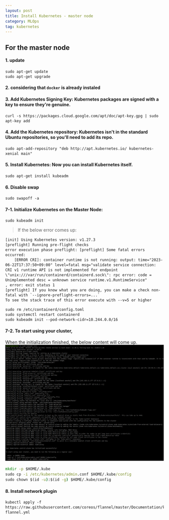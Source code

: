 ```yaml
---
layout: post
title: Install Kubernetes - master node
category: MLOps
tag: kubernetes
---
```


## For the master node

#### 1. update
```
sudo apt-get update
sudo apt-get upgrade
```

#### 2. considering that `docker` is already instaled

#### 3. Add Kubernetes Signing Key: Kubernetes packages are signed with a key to ensure they're genuine.

```
curl -s https://packages.cloud.google.com/apt/doc/apt-key.gpg | sudo apt-key add
```

#### 4. Add the Kubernetes repository: Kubernetes isn't in the standard Ubuntu repositories, so you'll need to add its repo.

```
sudo apt-add-repository "deb http://apt.kubernetes.io/ kubernetes-xenial main"
```

#### 5. Install Kubernetes: Now you can install Kubernetes itself.

```
sudo apt-get install kubeadm 
```

#### 6. Disable swap
```
sudo swapoff -a
```

#### 7-1. Initialize Kubernetes on the Master Node:
```
sudo kubeadm init
```

> If the below error comes up:
```
[init] Using Kubernetes version: v1.27.3
[preflight] Running pre-flight checks
error execution phase preflight: [preflight] Some fatal errors occurred:
    [ERROR CRI]: container runtime is not running: output: time="2023-06-22T17:37:50+09:00" level=fatal msg="validate service connection: CRI v1 runtime API is not implemented for endpoint \"unix:///var/run/containerd/containerd.sock\": rpc error: code = Unimplemented desc = unknown service runtime.v1.RuntimeService"
, error: exit status 1
[preflight] If you know what you are doing, you can make a check non-fatal with `--ignore-preflight-errors=...`
To see the stack trace of this error execute with --v=5 or higher
```

```
sudo rm /etc/containerd/config.toml
sudo systemctl restart containerd
sudo kubeadm init --pod-network-cidr=10.244.0.0/16
```


#### 7-2. To start using your cluster, 

When the initialization finished, the below content will come up.
<img src='/assets/mlops/kube-init.png'>

```cmd
mkdir -p $HOME/.kube
sudo cp -i /etc/kubernetes/admin.conf $HOME/.kube/config
sudo chown $(id -u):$(id -g) $HOME/.kube/config
```

#### 8. Install network plugin
```
kubectl apply -f https://raw.githubusercontent.com/coreos/flannel/master/Documentation/kube-flannel.yml
```


